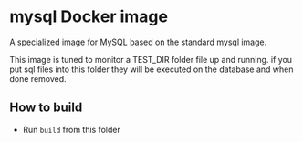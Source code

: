 # mysql Docker image

A specialized image for MySQL based on the standard mysql image.

This image is tuned to monitor a TEST_DIR folder file up and running.
if you put sql files into this folder they will be executed on the database
and when done removed.

## How to build

* Run `build` from this folder

